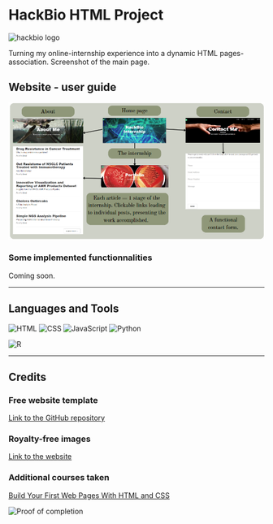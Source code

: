 <h1 align="left">HackBio HTML Project</h1>

<img src="https://github.com/user-attachments/assets/cb259655-a975-4f1c-ac88-73bd69ba4146" alt="hackbio logo" />

<p>Turning my online-internship experience into a dynamic HTML pages-association. 
Screenshot of the main page.</p>

<h2 align="left">Website - user guide</h2>

<img src="https://raw.githubusercontent.com/Sarani-NS/HackBio-HTML-Project.io/c85e8be93a289be55422eb600ead6584610fedf7/img/overview.png" alt="overview"/>

<h3 align="left">Some implemented functionnalities</h3>

<p>Coming soon.</p>

---

<h2 align="left">Languages and Tools</h2>

<p align="left">
  <img src="https://github.com/yurijserrano/Github-Profile-Readme-Logos/blob/master/others/html.svg" alt="HTML" width="40" height="40"/>
  
  <img src="https://github.com/yurijserrano/Github-Profile-Readme-Logos/blob/master/others/css.svg" alt="CSS" width="40" height="40"/>
  
  <img src="https://github.com/yurijserrano/Github-Profile-Readme-Logos/blob/master/programming%20languages/javascript.svg" alt="JavaScript" width="40" height="40"/>

  <img src="https://github.com/yurijserrano/Github-Profile-Readme-Logos/blob/master/programming%20languages/python.svg" alt="Python" width="40" height="40"/>
</p>

  <img src="https://github.com/user-attachments/assets/bdc6d7eb-50c5-4161-8040-8a5586ad4101" alt="R" width="40" height="40"/>

---

<h2 align="left">Credits</h2>

<h3 align="left">Free website template</h3>

<a href ="https://github.com/learning-zone/website-templates/tree/master/startbootstrap-clean-blog-1.0.2">Link to the GitHub repository</a>

<h3 align="left">Royalty-free images</h3>

<a href ="https://pixabay.com/fr/">Link to the website</a>

<h3 align="left">Additional courses taken</h3>

<a href ="https://openclassrooms.com/en/courses/5265446-build-your-first-web-pages-with-html-and-css">Build Your First Web Pages With HTML and CSS</a>

<img src="https://github.com/user-attachments/assets/6702430a-dbeb-4d22-a139-3cf3c5fc59de" alt="Proof of completion" />
